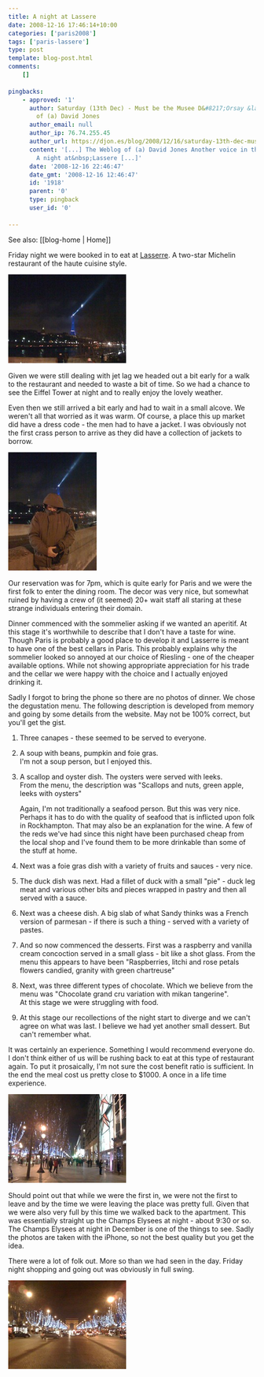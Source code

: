 ```yaml
---
title: A night at Lassere
date: 2008-12-16 17:46:14+10:00
categories: ['paris2008']
tags: ['paris-lassere']
type: post
template: blog-post.html
comments:
    []
    
pingbacks:
    - approved: '1'
      author: Saturday (13th Dec) - Must be the Musee D&#8217;Orsay &laquo; The Weblog
        of (a) David Jones
      author_email: null
      author_ip: 76.74.255.45
      author_url: https://djon.es/blog/2008/12/16/saturday-13th-dec-must-be-the-musee-dorsay/
      content: '[...] The Weblog of (a) David Jones Another voice in the blogosphere    &laquo;
        A night at&nbsp;Lassere [...]'
      date: '2008-12-16 22:46:47'
      date_gmt: '2008-12-16 12:46:47'
      id: '1918'
      parent: '0'
      type: pingback
      user_id: '0'
    
---
```


See also: [[blog-home | Home]]

Friday night we were booked in to eat at [Lasserre](http://www.restaurant-lasserre.com/uk/navigation.htm). A two-star Michelin restaurant of the haute cuisine style.

[![blurry night time eiffel](images/3106193183_7dd4eb78ab_m.jpg)](http://www.flickr.com/photos/david_jones/3106193183/ "blurry night time eiffel by David T Jones, on Flickr")

Given we were still dealing with jet lag we headed out a bit early for a walk to the restaurant and needed to waste a bit of time. So we had a chance to see the Eiffel Tower at night and to really enjoy the lovely weather.

Even then we still arrived a bit early and had to wait in a small alcove. We weren't all that worried as it was warm. Of course, a place this up market did have a dress code - the men had to have a jacket. I was obviously not the first crass person to arrive as they did have a collection of jackets to borrow.

[![On the way to dinner](images/3107022938_758d8bc304_m.jpg)](http://www.flickr.com/photos/david_jones/3107022938/ "On the way to dinner by David T Jones, on Flickr")

Our reservation was for 7pm, which is quite early for Paris and we were the first folk to enter the dining room. The decor was very nice, but somewhat ruined by having a crew of (it seemed) 20+ wait staff all staring at these strange individuals entering their domain.

Dinner commenced with the sommelier asking if we wanted an aperitif. At this stage it's worthwhile to describe that I don't have a taste for wine. Though Paris is probably a good place to develop it and Lasserre is meant to have one of the best cellars in Paris. This probably explains why the sommelier looked so annoyed at our choice of Riesling - one of the cheaper available options. While not showing appropriate appreciation for his trade and the cellar we were happy with the choice and I actually enjoyed drinking it.

Sadly I forgot to bring the phone so there are no photos of dinner. We chose the degustation menu. The following description is developed from memory and going by some details from the website. May not be 100% correct, but you'll get the gist.

1. Three canapes - these seemed to be served to everyone.
2. A soup with beans, pumpkin and foie gras.  
    I'm not a soup person, but I enjoyed this.
3. A scallop and oyster dish. The oysters were served with leeks.  
    From the menu, the description was "Scallops and nuts, green apple, leeks with oysters"
    
    Again, I'm not traditionally a seafood person. But this was very nice. Perhaps it has to do with the quality of seafood that is inflicted upon folk in Rockhampton. That may also be an explanation for the wine. A few of the reds we've had since this night have been purchased cheap from the local shop and I've found them to be more drinkable than some of the stuff at home.
    

5. Next was a foie gras dish with a variety of fruits and sauces - very nice.
6. The duck dish was next. Had a fillet of duck with a small "pie" - duck leg meat and various other bits and pieces wrapped in pastry and then all served with a sauce.
7. Next was a cheese dish. A big slab of what Sandy thinks was a French version of parmesan - if there is such a thing - served with a variety of pastes.
8. And so now commenced the desserts. First was a raspberry and vanilla cream concoction served in a small glass - bit like a shot glass. From the menu this appears to have been "Raspberries, litchi and rose petals flowers candied, granity with green chartreuse"
9. Next, was three different types of chocolate. Which we believe from the menu was "Chocolate grand cru variation with mikan tangerine".  
    At this stage we were struggling with food.
10. At this stage our recollections of the night start to diverge and we can't agree on what was last. I believe we had yet another small dessert. But can't remember what.

It was certainly an experience. Something I would recommend everyone do. I don't think either of us will be rushing back to eat at this type of restaurant again. To put it prosaically, I'm not sure the cost benefit ratio is sufficient. In the end the meal cost us pretty close to $1000. A once in a life time experience.

[![champs elysees](images/3107023200_93078db7a2_m.jpg)](http://www.flickr.com/photos/david_jones/3107023200/ "champs elysees by David T Jones, on Flickr")

Should point out that while we were the first in, we were not the first to leave and by the time we were leaving the place was pretty full. Given that we were also very full by this time we walked back to the apartment. This was essentially straight up the Champs Elysees at night - about 9:30 or so. The Champs Elysees at night in December is one of the things to see. Sadly the photos are taken with the iPhone, so not the best quality but you get the idea.

There were a lot of folk out. More so than we had seen in the day. Friday night shopping and going out was obviously in full swing.

[![arch de triomphe at night](images/3107023704_2079f64337_m.jpg)](http://www.flickr.com/photos/david_jones/3107023704/ "arch de triomphe at night by David T Jones, on Flickr")